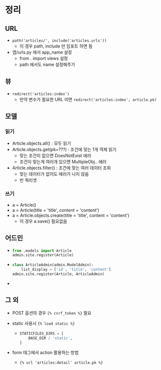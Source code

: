 # 정리

## URL

* `path('articles/', include('articles.urls'))`
  * 이 경우 path, include 만 임포트 하면 됨
* 앱/urls.py 에서 app_name 설정
  * from . import views 설정
  * path 에서도 name 설정해주기




## 뷰

* `redirect('articles:index')`
  * 만약 변수가 필요한 URL 이면 `redirect('articles:index', article.pk)`



## 모델

### 읽기

* Article.objects.all() : 모두 읽기
* Article.objects.get(pk=???) : 조건에 맞는 1개 객체 읽기
  * 맞는 조건이 없으면 DoesNotExist 에러
  * 조건이 맞는게 여러개 있으면 MultipleObj.. 에러
* Article.objects.filter() : 조건에 맞는 여러 데이터 조회
  * 맞는 데이터가 없어도 에러가 나지 않음
  * 빈 쿼리셋 



### 쓰기

* a = Article()
* a = Article(title = 'title', content = 'content')
* a = Article.objects.create(title = 'title', content = 'content')
  * 이 경우 a.save() 필요없음



## 어드민

* ``` python
  from .models import Article
  admin.site.register(Article)

* ```python
  class ArticleAdmin(admin.ModelAdmin):
      list_display = ['id', 'title', 'content']
  admin.site.register(Article, ArticleAdmin)
  ```

* 



## 그 외

* POST 옵션의 경우 `{% csrf_token %}` 필요

* static 사용시 `{% load static %}`

  * ```python
    STATICFILES_DIRS = [
        BASE_DIR / 'static',
    ]
    ```

* form 태그에서 action 활용하는 방법

  * `{% url 'articles:detail' article.pk %}`